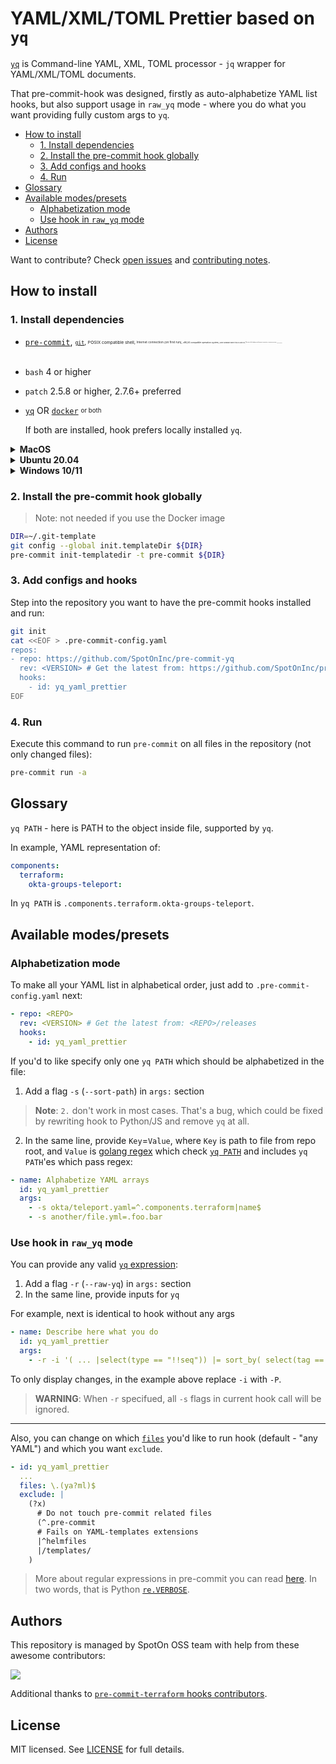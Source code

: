 # YAML/XML/TOML Prettier based on `yq`

[`yq`](https://github.com/kislyuk/yq) is Command-line YAML, XML, TOML processor - `jq` wrapper for YAML/XML/TOML documents.

That pre-commit-hook was designed, firstly as auto-alphabetize YAML list hooks, but also support usage in `raw_yq` mode - where you do what you want providing fully custom args to `yq`.

* [How to install](#how-to-install)
  * [1. Install dependencies](#1-install-dependencies)
  * [2. Install the pre-commit hook globally](#2-install-the-pre-commit-hook-globally)
  * [3. Add configs and hooks](#3-add-configs-and-hooks)
  * [4. Run](#4-run)
* [Glossary](#glossary)
* [Available modes/presets](#available-modespresets)
  * [Alphabetization mode](#alphabetization-mode)
  * [Use hook in `raw_yq` mode](#use-hook-in-raw_yq-mode)
* [Authors](#authors)
* [License](#license)

Want to contribute? Check [open issues](https://github.com/SpotOnInc/pre-commit-yq/issues?q=-label%3A%22auto-update%22+is%3Aopen+sort%3Aupdated-desc) and [contributing notes](/.github/CONTRIBUTING.md).

## How to install

### 1. Install dependencies

<!-- markdownlint-disable no-inline-html -->

* [`pre-commit`](https://pre-commit.com/#install),
  <sub><sup>[`git`](https://git-scm.com/downloads),
  <sub><sup>POSIX compatible shell,
  <sub><sup>Internet connection (on first run),
  <sub><sup>x86_64 compatible operation system,
  <sub><sup>Some hardware where this OS will run,
  <sub><sup>Electricity for hardware and internet connection,
  <sub><sup>Some basic physical laws,
  <sub><sup>Hope that it all will work.
  </sup></sub></sup></sub></sup></sub></sup></sub></sup></sub></sup></sub></sup></sub></sup></sub></sup></sub><br><br>
* `bash` 4 or higher
* `patch` 2.5.8 or higher, 2.7.6+ preferred
* [`yq`](https://github.com/kislyuk/yq#installation) OR [`docker`](https://docs.docker.com/get-docker/) <sub><sup>or both</sup></sub>

    If both are installed, hook prefers locally installed `yq`.


<details><summary><b>MacOS</b></summary><br>

```bash
brew install pre-commit bash yq gpatch
```

</details>

<details><summary><b>Ubuntu 20.04</b></summary><br>

```bash
sudo apt update
sudo apt install -y unzip software-properties-common python3 python3-pip
python3 -m pip install --upgrade pip
pip3 install --no-cache-dir pre-commit
sudo apt install -y yq
```

</details>

<details><summary><b>Windows 10/11</b></summary>

We highly recommend using [WSL/WSL2](https://docs.microsoft.com/en-us/windows/wsl/install) with Ubuntu and following the Ubuntu installation guide.

> Note: We won't be able to help with issues that can't be reproduced in Linux/Mac.
> Please try to find a working solution and send a PR before opening an issue.

Otherwise, you can follow [this gist](https://gist.github.com/etiennejeanneaurevolve/1ed387dc73c5d4cb53ab313049587d09):

1. Install [`git`](https://git-scm.com/downloads) and [`gitbash`](https://gitforwindows.org/)
2. Install [Python 3](https://www.python.org/downloads/)
3. Install all prerequisites needed (see above)

Ensure your PATH environment variable looks for `bash.exe` in `C:\Program Files\Git\bin` (the one present in `C:\Windows\System32\bash.exe` does not work with `pre-commit.exe`)

</details>

<!-- markdownlint-enable no-inline-html -->

### 2. Install the pre-commit hook globally

> Note: not needed if you use the Docker image

```bash
DIR=~/.git-template
git config --global init.templateDir ${DIR}
pre-commit init-templatedir -t pre-commit ${DIR}
```

### 3. Add configs and hooks

Step into the repository you want to have the pre-commit hooks installed and run:

```bash
git init
cat <<EOF > .pre-commit-config.yaml
repos:
- repo: https://github.com/SpotOnInc/pre-commit-yq
  rev: <VERSION> # Get the latest from: https://github.com/SpotOnInc/pre-commit-yq/releases
  hooks:
    - id: yq_yaml_prettier
EOF
```

### 4. Run

Execute this command to run `pre-commit` on all files in the repository (not only changed files):

```bash
pre-commit run -a
```

## Glossary

`yq PATH` - here is PATH to the object inside file, supported by `yq`.

In example, YAML representation of:

```yaml
components:
  terraform:
    okta-groups-teleport:
```
In `yq PATH` is `.components.terraform.okta-groups-teleport`.


## Available modes/presets

### Alphabetization mode

To make all your YAML list in alphabetical order, just add to `.pre-commit-config.yaml` next:

```yaml
- repo: <REPO>
  rev: <VERSION> # Get the latest from: <REPO>/releases
  hooks:
    - id: yq_yaml_prettier
```

If you'd to like specify only one `yq PATH` which should be alphabetized in the file:

1. Add a flag `-s` (`--sort-path`) in `args:` section

> **Note**: `2.` don't work in most cases. That's a bug, which could be fixed by rewriting hook to Python/JS and remove `yq` at all.

2. In the same line, provide `Key`=`Value`, where `Key` is path to file from repo root, and `Value` is [golang regex](https://github.com/google/re2/wiki/Syntax) which check [`yq PATH`](#glossary-before-we-start) and includes `yq PATH`'es which pass regex:

```yaml
- name: Alphabetize YAML arrays
  id: yq_yaml_prettier
  args:
    - -s okta/teleport.yaml=^.components.terraform|name$
    - -s another/file.yml=.foo.bar
```



### Use hook in `raw_yq` mode

You can provide any valid [`yq` expression](https://mikefarah.gitbook.io/yq/operators):

1. Add a flag `-r` (`--raw-yq`) in `args:` section
2. In the same line, provide inputs for `yq`


For example, next is identical to hook without any args

```yaml
- name: Describe here what you do
  id: yq_yaml_prettier
  args:
    - -r -i '( ... |select(type == "!!seq")) |= sort_by( select(tag == "!!str") //  (keys | .[0]) )'
```

To only display changes, in the example above replace `-i` with `-P`.

> **WARNING**: When `-r` specifued, all `-s` flags in current hook call will be ignored.

---

Also, you can change on which [`files`](https://pre-commit.com/#config-files) you'd like to run hook (default - "any YAML") and which you want `exclude`.

```yaml
- id: yq_yaml_prettier
  ...
  files: \.(ya?ml)$
  exclude: |
    (?x)
      # Do not touch pre-commit related files
      (^.pre-commit
      # Fails on YAML-templates extensions
      |^helmfiles
      |/templates/
    )
```

> More about regular expressions in pre-commit you can read [here](https://pre-commit.com/#regular-expressions). In two words, that is Python [`re.VERBOSE`](https://docs.python.org/3/library/re.html#re.VERBOSE).

## Authors

This repository is managed by SpotOn OSS team with help from these awesome contributors:

<!-- markdownlint-disable no-inline-html -->
<a href="https://github.com/SpotOnInc/pre-commit-yq/graphs/contributors">
  <img src="https://contrib.rocks/image?repo=SpotOnInc/pre-commit-yq" />
</a>
<!-- markdownlint-enable no-inline-html -->

Additional thanks to [`pre-commit-terraform` hooks contributors](https://github.com/antonbabenko/pre-commit-terraform#authors).

## License

MIT licensed. See [LICENSE](LICENSE) for full details.
